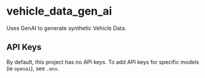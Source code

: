 # vehicle_data_gen_ai
Uses GenAI to generate synthetic Vehicle Data.

## API Keys
By default, this project has no API keys. To add API keys for specific models (ie `openai`), see `.env`.
